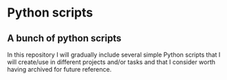 # Python scripts

## A bunch of python scripts

In this repository I will gradually include several simple Python scripts that I will create/use in different projects and/or tasks and that I consider worth having archived for future reference.
